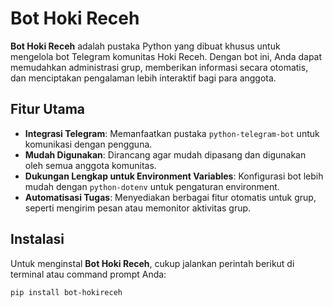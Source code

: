# Bot Hoki Receh

**Bot Hoki Receh** adalah pustaka Python yang dibuat khusus untuk mengelola bot Telegram komunitas Hoki Receh. Dengan bot ini, Anda dapat memudahkan administrasi grup, memberikan informasi secara otomatis, dan menciptakan pengalaman lebih interaktif bagi para anggota.

## Fitur Utama
- **Integrasi Telegram**: Memanfaatkan pustaka `python-telegram-bot` untuk komunikasi dengan pengguna.
- **Mudah Digunakan**: Dirancang agar mudah dipasang dan digunakan oleh semua anggota komunitas.
- **Dukungan Lengkap untuk Environment Variables**: Konfigurasi bot lebih mudah dengan `python-dotenv` untuk pengaturan environment.
- **Automatisasi Tugas**: Menyediakan berbagai fitur otomatis untuk grup, seperti mengirim pesan atau memonitor aktivitas grup.

## Instalasi
Untuk menginstal **Bot Hoki Receh**, cukup jalankan perintah berikut di terminal atau command prompt Anda:

```bash
pip install bot-hokireceh

